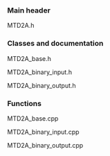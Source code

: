 ### Main header
MTD2A.h

### Classes and documentation
MTD2A_base.h

MTD2A_binary_input.h

MTD2A_binary_output.h

### Functions
MTD2A_base.cpp

MTD2A_binary_input.cpp

MTD2A_binary_output.cpp
